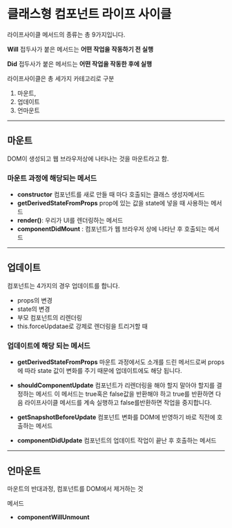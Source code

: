 # 클래스형 컴포넌트 라이프 사이클

라이프사이클 메서드의 종류는 총 9가지입니다.

**Will** 접두사가 붙은 메서드는 **어떤 작업을 작동하기 전 실행** 

**Did** 접두사가 붙은 메서드는 **어떤 작업을 작동한 후에 실행**

라이프사이클은 총 세가지 카테고리로 구분

1. 마운트,
2. 업데이트
3. 언마운트

---
## 마운트

DOM이 생성되고 웹 브라우저상에 나타나는 것을 마운트라고 함.

### 마운트 과정에 해당되는 메서드

- **constructor** 컴포넌트를 새로 만들 때 마다 호출되는 클래스 생성자메서드
- **getDerivedStateFromProps**  prop에 있는 값을 state에 넣을 때 사용하는 메서드
- **render()**: 우리가 UI를 렌더링하는 메서드
- **componentDidMount** : 컴포넌트가 웹 브라우저 상에 나타난 후 호출되는 메서드

---
## 업데이트

컴포넌트는 4가지의 경우 업데이트를 합니다.

- props의 변경
- state의 변경
- 부모 컴포넌트의 리렌더링
- this.forceUpdatae로 강제로 렌더링을 트리거할 때

### 업데이트에 해당 되는 메서드

- **getDerivedStateFromProps** 마운트 과정에서도 소개를 드린 메서드로써 props에 따라 state 값이 변화를 주기 때문에  업데이트에도 해당 됩니다.

- **shouldComponentUpdate** 컴포넌트가 리렌더링을 해야 할지 말아야 할지를 결정하는 메서드 이 메서드는 true혹은 false값을 반환해야 하고 true를 반환하면 다음 라이프사이클 메서드를 계속 실행하고 false를반환하면 작업을 중지합니다.
- **getSnapshotBeforeUpdate** 컴포넌트 변화를 DOM에 반영하기 바로 직전에 호출하는 메서드

- **componentDidUpdate** 컴포넌트의 업데이트 작업이 끝난 후 호출하는 메서드

---

## 언마운트

마운트의 반대과정, 컴포넌트를 DOM에서 제거하는 것

메서드

- **componentWillUnmount** 